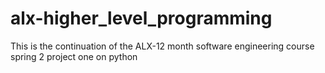 # alx-higher_level_programming
This is the continuation of the ALX-12 month software engineering course spring 2 project one on python 
